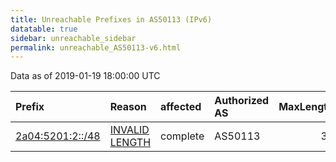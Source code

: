 ```yaml
---
title: Unreachable Prefixes in AS50113 (IPv6)
datatable: true
sidebar: unreachable_sidebar
permalink: unreachable_AS50113-v6.html
---
```


Data as of 2019-01-19 18:00:00 UTC


<div class="datatable-begin"></div>

| Prefix                                                     | Reason                                                                                                     | affected   | Authorized AS   |   MaxLength | Anchor                                         |   unreachable /48s |
|:-----------------------------------------------------------|:-----------------------------------------------------------------------------------------------------------|:-----------|:----------------|------------:|:-----------------------------------------------|-------------------:|
| [2a04:5201:2::/48](https://stat.ripe.net/2a04:5201:2::/48) | [INVALID LENGTH](https://rpki-validator.ripe.net/announcement-preview?asn=AS50113&prefix=2a04:5201:2::/48) | complete   | AS50113         |          32 | [RIPE](unreachable_RIPE_NCC_RPKI_Root-v6.html) |                  1 |

<div class="datatable-end"></div>